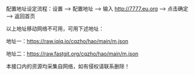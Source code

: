 配置地址设定流程：设置 --> 配置地址 --> 输入 http://7777.eu.org --> 点击确定 --> 返回首页

以上地址移动网络不可用，可用下述地址：

地址一：https://raw.iqiq.io/cqzho/hao/main/m.json

地址二：https://raw.fastgit.org/cqzho/hao/main/m.json

本接口内的资源均采集自网络，如有侵权请联系删除！
